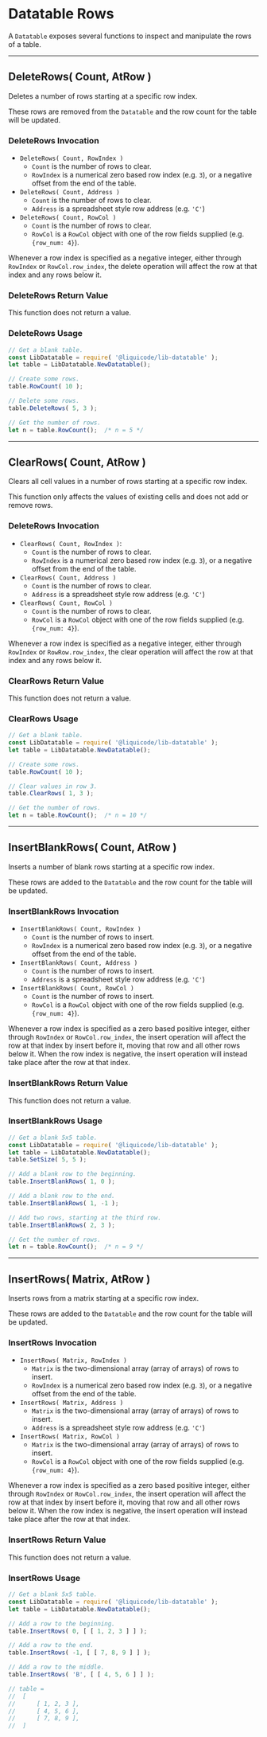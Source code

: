 
# Datatable Rows

A `Datatable` exposes several functions to inspect and manipulate the rows of a table.


---------------------------------------------------------------------


## DeleteRows( Count, AtRow )

Deletes a number of rows starting at a specific row index.

These rows are removed from the `Datatable` and the row count for the table will be updated.


### DeleteRows Invocation

- `DeleteRows( Count, RowIndex )`
	- `Count` is the number of rows to clear.
	- `RowIndex` is a numerical zero based row index (e.g. `3`),
		or a negative offset from the end of the table.
- `DeleteRows( Count, Address )`
	- `Count` is the number of rows to clear.
	- `Address` is a spreadsheet style row address (e.g. `'C'`)
- `DeleteRows( Count, RowCol )`
	- `Count` is the number of rows to clear.
	- `RowCol` is a `RowCol` object with one of the row fields supplied
		(e.g. `{row_num: 4}`).

Whenever a row index is specified as a negative integer,
either through `RowIndex` or `RowCol.row_index`,
the delete operation will affect the row at that index and any rows below it.


### DeleteRows Return Value

This function does not return a value.


### DeleteRows Usage

```javascript
// Get a blank table.
const LibDatatable = require( '@liquicode/lib-datatable' );
let table = LibDatatable.NewDatatable();

// Create some rows.
table.RowCount( 10 );

// Delete some rows.
table.DeleteRows( 5, 3 );

// Get the number of rows.
let n = table.RowCount();  /* n = 5 */
```


---------------------------------------------------------------------


## ClearRows( Count, AtRow )

Clears all cell values in a number of rows starting at a specific row index.

This function only affects the values of existing cells and does not add or remove rows.


### DeleteRows Invocation

- `ClearRows( Count, RowIndex )`:
	- `Count` is the number of rows to clear.
	- `RowIndex` is a numerical zero based row index (e.g. `3`),
		or a negative offset from the end of the table.
- `ClearRows( Count, Address )`
	- `Count` is the number of rows to clear.
	- `Address` is a spreadsheet style row address (e.g. `'C'`)
- `ClearRows( Count, RowCol )`
	- `Count` is the number of rows to clear.
	- `RowCol` is a `RowCol` object with one of the row fields supplied
		(e.g. `{row_num: 4}`).

Whenever a row index is specified as a negative integer,
either through `RowIndex` or `RowRow.row_index`,
the clear operation will affect the row at that index and any rows below it.


### ClearRows Return Value

This function does not return a value.


### ClearRows Usage

```javascript
// Get a blank table.
const LibDatatable = require( '@liquicode/lib-datatable' );
let table = LibDatatable.NewDatatable();

// Create some rows.
table.RowCount( 10 );

// Clear values in row 3.
table.ClearRows( 1, 3 );

// Get the number of rows.
let n = table.RowCount();  /* n = 10 */
```


---------------------------------------------------------------------


## InsertBlankRows( Count, AtRow )

Inserts a number of blank rows starting at a specific row index.

These rows are added to the `Datatable` and the row count for the table will be updated.


### InsertBlankRows Invocation

- `InsertBlankRows( Count, RowIndex )`
	- `Count` is the number of rows to insert.
	- `RowIndex` is a numerical zero based row index (e.g. `3`),
		or a negative offset from the end of the table.
- `InsertBlankRows( Count, Address )`
	- `Count` is the number of rows to insert.
	- `Address` is a spreadsheet style row address (e.g. `'C'`)
- `InsertBlankRows( Count, RowCol )`
	- `Count` is the number of rows to insert.
	- `RowCol` is a `RowCol` object with one of the row fields supplied
		(e.g. `{row_num: 4}`).

Whenever a row index is specified as a zero based positive integer,
either through `RowIndex` or `RowCol.row_index`,
the insert operation will affect the row at that index by insert before it,
moving that row and all other rows below it.
When the row index is negative, the insert operation will instead take place after the row at that index.


### InsertBlankRows Return Value

This function does not return a value.


### InsertBlankRows Usage

```javascript
// Get a blank 5x5 table.
const LibDatatable = require( '@liquicode/lib-datatable' );
let table = LibDatatable.NewDatatable();
table.SetSize( 5, 5 );

// Add a blank row to the beginning.
table.InsertBlankRows( 1, 0 );

// Add a blank row to the end.
table.InsertBlankRows( 1, -1 );

// Add two rows, starting at the third row.
table.InsertBlankRows( 2, 3 );

// Get the number of rows.
let n = table.RowCount();  /* n = 9 */
```


---------------------------------------------------------------------


## InsertRows( Matrix, AtRow )

Inserts rows from a matrix starting at a specific row index.

These rows are added to the `Datatable` and the row count for the table will be updated.


### InsertRows Invocation

- `InsertRows( Matrix, RowIndex )`
	- `Matrix` is the two-dimensional array (array of arrays) of rows to insert.
	- `RowIndex` is a numerical zero based row index (e.g. `3`),
		or a negative offset from the end of the table.
- `InsertRows( Matrix, Address )`
	- `Matrix` is the two-dimensional array (array of arrays) of rows to insert.
	- `Address` is a spreadsheet style row address (e.g. `'C'`)
- `InsertRows( Matrix, RowCol )`
	- `Matrix` is the two-dimensional array (array of arrays) of rows to insert.
	- `RowCol` is a `RowCol` object with one of the row fields supplied
		(e.g. `{row_num: 4}`).

Whenever a row index is specified as a zero based positive integer,
either through `RowIndex` or `RowCol.row_index`,
the insert operation will affect the row at that index by insert before it,
moving that row and all other rows below it.
When the row index is negative, the insert operation will instead take place after the row at that index.


### InsertRows Return Value

This function does not return a value.


### InsertRows Usage

```javascript
// Get a blank 5x5 table.
const LibDatatable = require( '@liquicode/lib-datatable' );
let table = LibDatatable.NewDatatable();

// Add a row to the beginning.
table.InsertRows( 0, [ [ 1, 2, 3 ] ] );

// Add a row to the end.
table.InsertRows( -1, [ [ 7, 8, 9 ] ] );

// Add a row to the middle.
table.InsertRows( 'B', [ [ 4, 5, 6 ] ] );

// table = 
// 	[
// 		[ 1, 2, 3 ],
// 		[ 4, 5, 6 ],
// 		[ 7, 8, 9 ],
// 	]
```

